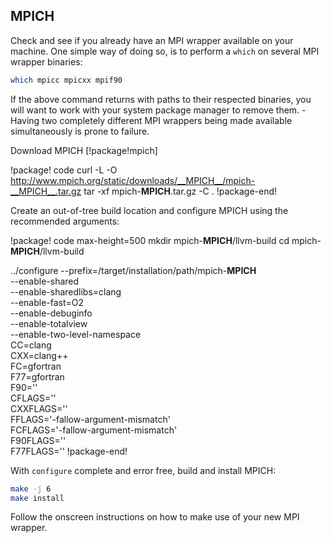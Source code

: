 ## MPICH

Check and see if you already have an MPI wrapper available on your machine. One simple way of doing
so, is to perform a `which` on several MPI wrapper binaries:

```bash
which mpicc mpicxx mpif90
```

If the above command returns with paths to their respected binaries, you will want to work with your
system package manager to remove them. -Having two completely different MPI wrappers being made
available simultaneously is prone to failure.

Download MPICH [!package!mpich]

!package! code
curl -L -O http://www.mpich.org/static/downloads/__MPICH__/mpich-__MPICH__.tar.gz
tar -xf mpich-__MPICH__.tar.gz -C .
!package-end!

Create an out-of-tree build location and configure MPICH using the recommended arguments:

!package! code max-height=500
mkdir mpich-__MPICH__/llvm-build
cd mpich-__MPICH__/llvm-build

../configure --prefix=/target/installation/path/mpich-__MPICH__ \
--enable-shared \
--enable-sharedlibs=clang \
--enable-fast=O2 \
--enable-debuginfo \
--enable-totalview \
--enable-two-level-namespace \
CC=clang \
CXX=clang++ \
FC=gfortran \
F77=gfortran \
F90='' \
CFLAGS='' \
CXXFLAGS='' \
FFLAGS='-fallow-argument-mismatch' \
FCFLAGS='-fallow-argument-mismatch' \
F90FLAGS='' \
F77FLAGS=''
!package-end!

With `configure` complete and error free, build and install MPICH:

```bash
make -j 6
make install
```

Follow the onscreen instructions on how to make use of your new MPI wrapper.
